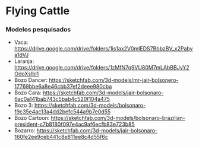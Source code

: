 # Flying Cattle

### Modelos pesquisados

- Vaca: https://drive.google.com/drive/folders/1is1ax2V0mIEDS7BbbzBV_x2Pabya1dVJ
- Laranja: https://drive.google.com/drive/folders/1zMfN7q9VU80M7mLAbBBJyY2OdoXslbl1
- Bozo Dancer: https://sketchfab.com/3d-models/mr-jair-bolsonero-17769bbe6a8e46cbb37ef2deee980cba
- Bozo Cara: https://sketchfab.com/3d-models/jair-bolsonaro-6ac0a141bab743c5bab4c520f104a475
- Bozo 3: https://sketchfab.com/3d-models/bolsonaro-f9c35e4ac13a4dd2befc544a9b7e0d55
- Bozo Cartoon: https://sketchfab.com/3d-models/bolsonaro-brazilian-president-c7b8180f097e4ac9af6ecfb83e723b85
- Bozarro: https://sketchfab.com/3d-models/jair-bolsonaro-160fe2ee9ceb441c8e811ee8c4d55f6c